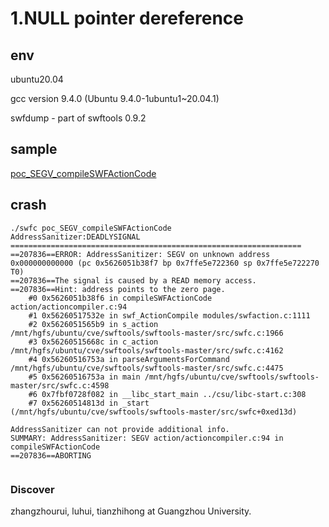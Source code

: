 # 1.NULL pointer dereference
## env
ubuntu20.04 

gcc version 9.4.0 (Ubuntu 9.4.0-1ubuntu1~20.04.1)

swfdump - part of swftools 0.9.2

## sample
[poc_SEGV_compileSWFActionCode](https://github.com/keepinggg/poc/blob/main/poc_of_swfc/poc_SEGV_compileSWFActionCode)

## crash
```
./swfc poc_SEGV_compileSWFActionCode
AddressSanitizer:DEADLYSIGNAL
=================================================================
==207836==ERROR: AddressSanitizer: SEGV on unknown address 0x000000000000 (pc 0x5626051b38f7 bp 0x7ffe5e722360 sp 0x7ffe5e722270 T0)
==207836==The signal is caused by a READ memory access.
==207836==Hint: address points to the zero page.
    #0 0x5626051b38f6 in compileSWFActionCode action/actioncompiler.c:94
    #1 0x56260517532e in swf_ActionCompile modules/swfaction.c:1111
    #2 0x5626051565b9 in s_action /mnt/hgfs/ubuntu/cve/swftools/swftools-master/src/swfc.c:1966
    #3 0x56260515668c in c_action /mnt/hgfs/ubuntu/cve/swftools/swftools-master/src/swfc.c:4162
    #4 0x56260516753a in parseArgumentsForCommand /mnt/hgfs/ubuntu/cve/swftools/swftools-master/src/swfc.c:4475
    #5 0x56260516753a in main /mnt/hgfs/ubuntu/cve/swftools/swftools-master/src/swfc.c:4598
    #6 0x7fbf0728f082 in __libc_start_main ../csu/libc-start.c:308
    #7 0x56260514813d in _start (/mnt/hgfs/ubuntu/cve/swftools/swftools-master/src/swfc+0xed13d)

AddressSanitizer can not provide additional info.
SUMMARY: AddressSanitizer: SEGV action/actioncompiler.c:94 in compileSWFActionCode
==207836==ABORTING


```


### Discover
zhangzhourui, luhui, tianzhihong at Guangzhou University.

